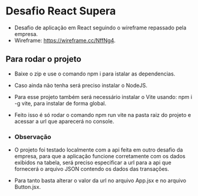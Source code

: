 # Desafio React Supera
- Desafio de aplicação em React seguindo o wireframe repassado pela empresa.
- Wireframe: https://wireframe.cc/NffNg4.

## Para rodar o projeto
- Baixe o zip e use o comando npm i para istalar as dependencias.
- Caso ainda não tenha será preciso instalar o NodeJS.
- Para esse projeto também será necessário instalar o Vite usando: npm i -g vite, para instalar de forma global.
- Feito isso é só rodar o comando npm run vite na pasta raiz do projeto e acessar a url que aparecerá no console.

- ### Observação
- O projeto foi testado localmente com a api feita em outro desafio da empresa, para que a aplicação funcione corretamente com os dados exibidos na tabela, será preciso especificar a url para a api que fornecerá o arquivo JSON contendo os dados das transações.
- Para tanto basta alterar o valor da url no arquivo App.jsx e no arquivo Button.jsx.
